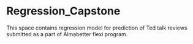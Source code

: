 # Regression_Capstone
This space contains regression model for prediction of Ted talk reviews submitted as a part of Almabetter flexi program.
